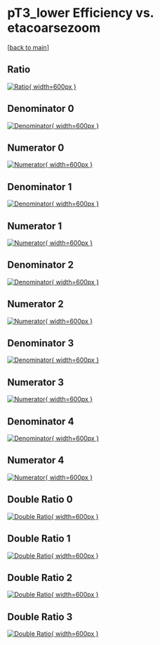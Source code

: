 # pT3_lower Efficiency vs. etacoarsezoom

[[back to main](./)]



## Ratio

[![Ratio](../mtv/var/pT3_lower_xtr_321_-1_eff_etacoarsezoom.png){ width=600px }](../mtv/var/pT3_lower_xtr_321_-1_eff_etacoarsezoom.pdf)

## Denominator 0

[![Denominator](../mtv/den/pT3_lower_xtr_321_-1_eff_etacoarsezoom_den0.png){ width=600px }](../mtv/den/pT3_lower_xtr_321_-1_eff_etacoarsezoom_den0.pdf)

## Numerator 0

[![Numerator](../mtv/num/pT3_lower_xtr_321_-1_eff_etacoarsezoom_num0.png){ width=600px }](../mtv/num/pT3_lower_xtr_321_-1_eff_etacoarsezoom_num0.pdf)

## Denominator 1

[![Denominator](../mtv/den/pT3_lower_xtr_321_-1_eff_etacoarsezoom_den1.png){ width=600px }](../mtv/den/pT3_lower_xtr_321_-1_eff_etacoarsezoom_den1.pdf)

## Numerator 1

[![Numerator](../mtv/num/pT3_lower_xtr_321_-1_eff_etacoarsezoom_num1.png){ width=600px }](../mtv/num/pT3_lower_xtr_321_-1_eff_etacoarsezoom_num1.pdf)

## Denominator 2

[![Denominator](../mtv/den/pT3_lower_xtr_321_-1_eff_etacoarsezoom_den2.png){ width=600px }](../mtv/den/pT3_lower_xtr_321_-1_eff_etacoarsezoom_den2.pdf)

## Numerator 2

[![Numerator](../mtv/num/pT3_lower_xtr_321_-1_eff_etacoarsezoom_num2.png){ width=600px }](../mtv/num/pT3_lower_xtr_321_-1_eff_etacoarsezoom_num2.pdf)

## Denominator 3

[![Denominator](../mtv/den/pT3_lower_xtr_321_-1_eff_etacoarsezoom_den3.png){ width=600px }](../mtv/den/pT3_lower_xtr_321_-1_eff_etacoarsezoom_den3.pdf)

## Numerator 3

[![Numerator](../mtv/num/pT3_lower_xtr_321_-1_eff_etacoarsezoom_num3.png){ width=600px }](../mtv/num/pT3_lower_xtr_321_-1_eff_etacoarsezoom_num3.pdf)

## Denominator 4

[![Denominator](../mtv/den/pT3_lower_xtr_321_-1_eff_etacoarsezoom_den4.png){ width=600px }](../mtv/den/pT3_lower_xtr_321_-1_eff_etacoarsezoom_den4.pdf)

## Numerator 4

[![Numerator](../mtv/num/pT3_lower_xtr_321_-1_eff_etacoarsezoom_num4.png){ width=600px }](../mtv/num/pT3_lower_xtr_321_-1_eff_etacoarsezoom_num4.pdf)

## Double Ratio 0

[![Double Ratio](../mtv/ratio/pT3_lower_xtr_321_-1_eff_etacoarsezoom_ratio0.png){ width=600px }](../mtv/ratio/pT3_lower_xtr_321_-1_eff_etacoarsezoom_ratio0.pdf)

## Double Ratio 1

[![Double Ratio](../mtv/ratio/pT3_lower_xtr_321_-1_eff_etacoarsezoom_ratio1.png){ width=600px }](../mtv/ratio/pT3_lower_xtr_321_-1_eff_etacoarsezoom_ratio1.pdf)

## Double Ratio 2

[![Double Ratio](../mtv/ratio/pT3_lower_xtr_321_-1_eff_etacoarsezoom_ratio2.png){ width=600px }](../mtv/ratio/pT3_lower_xtr_321_-1_eff_etacoarsezoom_ratio2.pdf)

## Double Ratio 3

[![Double Ratio](../mtv/ratio/pT3_lower_xtr_321_-1_eff_etacoarsezoom_ratio3.png){ width=600px }](../mtv/ratio/pT3_lower_xtr_321_-1_eff_etacoarsezoom_ratio3.pdf)

